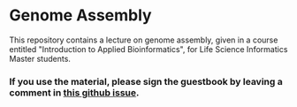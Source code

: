 # Genome Assembly

This repository contains a lecture on genome assembly, given in a course entitled "Introduction to Applied Bioinformatics", for Life Science Informatics Master students.

### If you use the material, please sign the guestbook by leaving a comment in [this github issue](https://github.com/algbio/teaching-materials/issues/1#issue-590171328).
